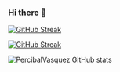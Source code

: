 ### Hi there 👋

<!--
**PercibalVasquez/PercibalVasquez** is a ✨ _special_ ✨ repository because its `README.md` (this file) appears on your GitHub profile.

Here are some ideas to get you started:

- 🔭 I’m currently working on ...
- 🌱 I’m currently learning ...
- 👯 I’m looking to collaborate on ...
- 🤔 I’m looking for help with ...
- 💬 Ask me about ...
- 📫 How to reach me: ...
- 😄 Pronouns: ...
- ⚡ Fun fact: ...
-->
[![GitHub Streak](https://streak-stats.demolab.com/?user=PercibalVasquez)](https://git.io/streak-stats)

[![GitHub Streak](https://github-readme-streak-stats.herokuapp.com?user=PercibalVasquez&border_radius=4&locale=es&date_format=j%2Fn%5B%2FY%5D&exclude_days=Sun%2CMon%2CTue%2CWed%2CThu%2CFri%2CSat&card_width=490&type=png&hide_current_streak=true)](https://git.io/streak-stats)

![PercibalVasquez GitHub stats](https://github-readme-stats.vercel.app/api?username=PercibalVasquez&hide=contribs,prs)
